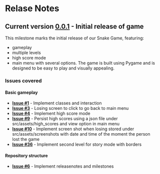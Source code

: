 # Relase Notes

## Current version [0.0.1](https://github.com/ChristosHadjigeorghiou1996/PySnakey/milestone/1) - Initial release of game

This milestone marks the initial release of our Snake Game, featuring:
* gameplay
* multiple levels
* high score mode
* main menu with several options.
The game is built using Pygame and is designed to be easy to play and visually appealing.

### Issues covered

#### Basic gameplay
- **[Issue #1](https://github.com/ChristosHadjigeorghiou1996/PySnakey/issues/1)** - Implement classes and interaction</li>
- **[Issue #3](https://github.com/ChristosHadjigeorghiou1996/PySnakey/issues/3)** - Losing screen to click to go back to main menu</li>
- **[Issue #4](https://github.com/ChristosHadjigeorghiou1996/PySnakey/issues/4)** - Implement high score mode</li>
- **[Issue #9](https://github.com/ChristosHadjigeorghiou1996/PySnakey/issues/9)** - Persist high scores using a json file under src/assets/high_scores and view option in main menu</li>
- **[Issue #10](https://github.com/ChristosHadjigeorghiou1996/PySnakey/issues/10)** - Implement screen shot when losing stored under src/assets/screenshots with date and time of the moment the person lost the game</li>
- **[Issue #36](https://github.com/ChristosHadjigeorghiou1996/PySnakey/issues/36)** - Implement second level for story mode with borders</li>

#### Repository structure
- **[Issue #6](https://github.com/ChristosHadjigeorghiou1996/PySnakey/issues/6)** - Implement releasenotes and milestones</li>

